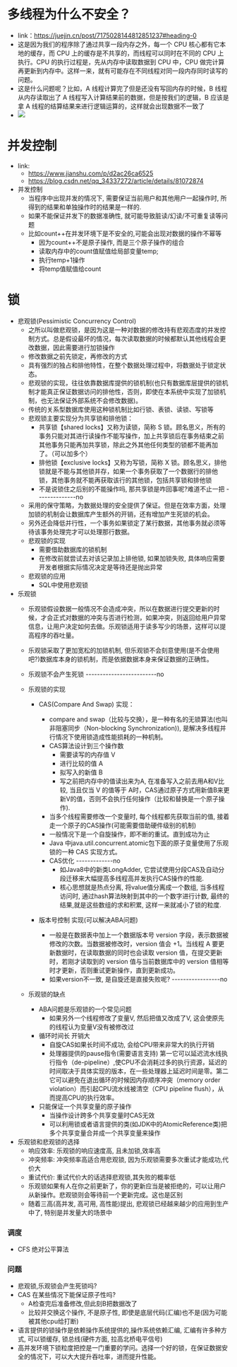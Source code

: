 # 多线程为什么不安全？
- link：https://juejin.cn/post/7175028144812851237#heading-0
- 这是因为我们的程序除了通过共享一段内存之外，每一个 CPU 核心都有它本地的缓存，而 CPU 上的缓存是不共享的，而线程可以同时在不同的 CPU 上执行。CPU 的执行过程是，先从内存中读取数据到 CPU 中，CPU 做完计算再更新到内存中。这样一来，就有可能存在不同线程对同一段内存同时读写的问题。
- 这是什么问题呢？比如，A 线程计算完了但是还没有写回内存的时候，B 线程从内存读取出了 A 线程写入计算结果前的数据，但是按我们的逻辑，B 应该是拿 A 线程的结算结果来进行逻辑运算的，这样就会出现数据不一致了
- ![](https://p9-juejin.byteimg.com/tos-cn-i-k3u1fbpfcp/01e1f01225e24e72aa402f7f7fc05349~tplv-k3u1fbpfcp-zoom-in-crop-mark:4536:0:0:0.awebp?)


# 并发控制
- link:
  - https://www.jianshu.com/p/d2ac26ca6525
  - https://blog.csdn.net/qq_34337272/article/details/81072874
- 并发控制
  - 当程序中出现并发的情况下, 需要保证当前用户和其他用户一起操作时, 所得到的结果和单独操作时的结果是一样的.
  - 如果不能保证并发下的数据准确性, 就可能导致脏读/幻读/不可重复读等问题
  - 比如count++在并发环境下是不安全的,可能会出现对数据的操作不幂等
    - 因为count++不是原子操作, 而是三个原子操作的组合
    - 读取内存中的count值赋值给局部变量temp;
    - 执行temp+1操作
    - 将temp值赋值给count
# 锁
- 悲观锁(Pessimistic Concurrency Control)
  - 之所以叫做悲观锁，是因为这是一种对数据的修改持有悲观态度的并发控制方式。总是假设最坏的情况，每次读取数据的时候都默认其他线程会更改数据，因此需要进行加锁操作
  - 修改数据之前先锁定，再修改的方式
  - 具有强烈的独占和排他特性，在整个数据处理过程中，将数据处于锁定状态。
  - 悲观锁的实现，往往依靠数据库提供的锁机制(也只有数据库层提供的锁机制才能真正保证数据访问的排他性，否则，即使在本系统中实现了加锁机制，也无法保证外部系统不会修改数据)。
  - 传统的关系型数据库使用这种锁机制比如行锁、表锁、读锁、写锁等
  - 悲观锁主要实现分为共享锁和排他锁：
    - 共享锁【shared locks】又称为读锁，简称 S 锁。顾名思义，所有的事务只能对其进行读操作不能写操作，加上共享锁后在事务结束之前 其他事务只能再加共享锁，除此之外其他任何类型的锁都不能再加了。（可以加多个）
    - 排他锁【exclusive locks】又称为写锁，简称 X 锁。顾名思义，排他锁就是不能与其他锁并存，如果一个事务获取了一个数据行的排他锁，其他事务就不能再获取该行的其他锁，包括共享锁和排他锁
    - 不是说锁住之后别的不能操作吗, 那共享锁是咋回事呢?难道不止一把 --------------no
  - 采用的保守策略，为数据处理的安全提供了保证。但是在效率方面，处理加锁的机制会让数据库产生额外的开销，还有增加产生死锁的机会。
  - 另外还会降低并行性，一个事务如果锁定了某行数据，其他事务就必须等待该事务处理完才可以处理那行数据。
  - 悲观锁的实现
    - 需要借助数据库的锁机制
    - 在修改前就尝试去对该记录加上排他锁, 如果加锁失败, 具体响应需要开发者根据实际情况决定是等待还是抛出异常
  - 悲观锁的应用
    - SQL中使用悲观锁
- 乐观锁
  - 乐观锁假设数据一般情况不会造成冲突，所以在数据进行提交更新的时候，才会正式对数据的冲突与否进行检测，如果冲突，则返回给用户异常信息，让用户决定如何去做。乐观锁适用于读多写少的场景，这样可以提高程序的吞吐量。
  - 乐观锁采取了更加宽松的加锁机制, 但乐观锁不会刻意使用(是不会使用吧?)数据库本身的锁机制，而是依据数据本身来保证数据的正确性。
  - 乐观锁不会产生死锁 -------------------------no
  - 乐观锁的实现
    - CAS(Compare And Swap) 实现：
      - compare and swap（比较与交换），是一种有名的无锁算法(也叫非阻塞同步（Non-blocking Synchronization)), 是解决多线程并行情况下使用锁造成性能损耗的一种机制。
      - CAS算法设计到三个操作数
        - 需要读写的内存值 V
        - 进行比较的值 A
        - 拟写入的新值 B
        - 写之前把内存中的值读出来为A, 在准备写入之前去用A和V比较, 当且仅当 V 的值等于 A时，CAS通过原子方式用新值B来更新V的值，否则不会执行任何操作（比较和替换是一个原子操作).
      - 当多个线程需要修改一个变量时, 每个线程都先获取当前的值, 接着走一个原子的CAS操作(可能需要借助硬件级别的机制)
      - 一般情况下是一个自旋操作，即不断的重试。直到成功为止
      - Java 中java.util.concurrent.atomic包下面的原子变量使用了乐观锁的一种 CAS 实现方式。
      - CAS优化 -------------no
        - 如Java8中的新类LongAdder, 它尝试使用分段CAS及自动分段迁移来大幅提高多线程高并发执行CAS操作的性能.
        - 核心思想就是热点分离, 将value值分离成一个数组, 当多线程访问时, 通过hash算法映射到其中的一个数字进行计数, 最终的结果,就是这些数组的求和积累, 这样一来就减小了锁的粒度.

    - 版本号控制 实现(可以解决ABA问题)
      - 一般是在数据表中加上一个数据版本号 version 字段，表示数据被修改的次数。当数据被修改时，version 值会 +1。当线程 A 要更新数据时，在读取数据的同时也会读取 version 值，在提交更新时，若刚才读取到的 version 值与当前数据库中的 version 值相等时才更新，否则重试更新操作，直到更新成功。
      - 如果version不一致, 是自旋还是直接失败呢? -----------------no

  - 乐观锁的缺点
    - ABA问题是乐观锁的一个常见问题
      - 如果另外一个线程修改了变量V, 然后把值又改成了V, 这会使原先的线程认为变量V没有被修改过
    - 循环时间长 开销大
      - 自旋CAS如果长时间不成功, 会给CPU带来非常大的执行开销
      - 处理器提供的pause指令(需要语言支持) 第一它可以延迟流水线执行指令（de-pipeline）,使CPU不会消耗过多的执行资源，延迟的时间取决于具体实现的版本，在一些处理器上延迟时间是零。第二它可以避免在退出循环的时候因内存顺序冲突（memory order violation）而引起CPU流水线被清空（CPU pipeline flush），从而提高CPU的执行效率。
    - 只能保证一个共享变量的原子操作
      - 当操作设计跨多个共享变量时CAS无效
      - 可以利用锁或者语言提供的类(如JDK中的AtomicReference类)把多个共享变量合并成一个共享变量来操作
- 乐观锁和悲观锁的选择
  - 响应效率: 乐观锁的响应速度高, 且未加锁,效率高
  - 冲突频率: 冲突频率高适合用悲观锁, 因为乐观锁需要多次重试才能成功,代价大
  - 重试代价: 重试代价大的话选择悲观锁,其失败的概率低
  - 乐观锁如果有人在你之前更新了，你的更新应当是被拒绝的，可以让用户从新操作。悲观锁则会等待前一个更新完成。这也是区别
  - 随着三高(高并发, 高可用, 高性能)提出, 悲观锁已经越来越少的应用到生产中了, 特别是并发量大的场景中
### 调度
- CFS 绝对公平算法
### 问题
- 悲观锁,乐观锁会产生死锁吗?
- CAS 在某些情况下能保证原子性吗?
  - A检查完后准备修改,但此刻B把数据改了
  - 比较并交换这个操作, 不是原子性, 即使是底层代码(汇编)也不是(因为可能被其他cpu给打断)
- 语言提供的锁操作是依赖操作系统提供的,操作系统依赖汇编, 汇编有许多种方式, 可以锁缓存, 锁总线(硬件方面, 拉高北桥电平信号)
- 高并发环境下锁粒度把控是一门重要的学问。选择一个好的锁，在保证数据安全的情况下，可以大大提升吞吐率，进而提升性能。
